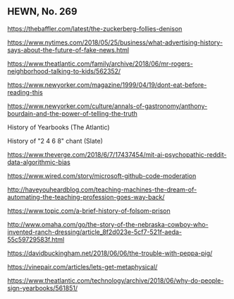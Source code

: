 ## HEWN, No. 269

https://thebaffler.com/latest/the-zuckerberg-follies-denison

https://www.nytimes.com/2018/05/25/business/what-advertising-history-says-about-the-future-of-fake-news.html

https://www.theatlantic.com/family/archive/2018/06/mr-rogers-neighborhood-talking-to-kids/562352/

https://www.newyorker.com/magazine/1999/04/19/dont-eat-before-reading-this

https://www.newyorker.com/culture/annals-of-gastronomy/anthony-bourdain-and-the-power-of-telling-the-truth

History of Yearbooks (The Atlantic)

History of "2 4 6 8" chant (Slate)

https://www.theverge.com/2018/6/7/17437454/mit-ai-psychopathic-reddit-data-algorithmic-bias

https://www.wired.com/story/microsoft-github-code-moderation

http://haveyouheardblog.com/teaching-machines-the-dream-of-automating-the-teaching-profession-goes-way-back/

https://www.topic.com/a-brief-history-of-folsom-prison

http://www.omaha.com/go/the-story-of-the-nebraska-cowboy-who-invented-ranch-dressing/article_8f2d023e-5cf7-521f-aeda-55c59729583f.html

https://davidbuckingham.net/2018/06/06/the-trouble-with-peppa-pig/

https://vinepair.com/articles/lets-get-metaphysical/

https://www.theatlantic.com/technology/archive/2018/06/why-do-people-sign-yearbooks/561851/
